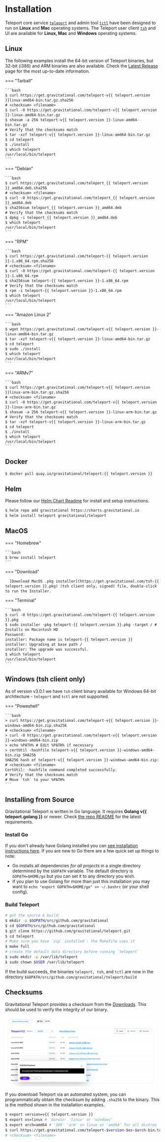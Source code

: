 # Installation

Teleport core service [`teleport`](cli-docs.md#teleport) and admin tool [`tctl`](cli-docs.md#tctl) have been designed to run on **Linux** and **Mac** operating systems. The Teleport user client [`tsh`](cli-docs.md#tsh) and UI are available for **Linux, Mac** and **Windows** operating systems.

## Linux

The following examples install the 64-bit version of Teleport binaries, but
32-bit (i386) and ARM binaries are also available. Check the [Latest
Release](https://gravitational.com/teleport/download/) page for the most
up-to-date information.

=== "Tarball"

    ```bash
    $ curl https://get.gravitational.com/teleport-v{{ teleport.version }}linux-amd64-bin.tar.gz.sha256
    # <checksum> <filename>
    $ curl -O https://get.gravitational.com/teleport-v{{ teleport.version }}-linux-amd64-bin.tar.gz
    $ shasum -a 256 teleport-v{{ teleport.version }}-linux-amd64-bin.tar.gz
    # Verify that the checksums match
    $ tar -xzf teleport-v{{ teleport.version }}-linux-amd64-bin.tar.gz
    $ cd teleport
    $ ./install
    $ which teleport
    /usr/local/bin/teleport
    ```

=== "Debian"

    ```bash
    $ curl https://get.gravitational.com/teleport_{{ teleport.version }}_amd64.deb.sha256
    # <checksum> <filename>
    $ curl -O https://get.gravitational.com/teleport_{{ teleport.version }}_amd64.deb
    $ sha256sum teleport_{{ teleport.version }}_amd64.deb
    # Verify that the checksums match
    $ dpkg -i teleport_{{ teleport.version }}_amd64.deb
    $ which teleport
    /usr/local/bin/teleport
    ```

=== "RPM"

    ```bash
    $ curl https://get.gravitational.com/teleport-{{ teleport.version }}-1.x86_64.rpm.sha256
    # <checksum> <filename>
    $ curl -O https://get.gravitational.com/teleport-{{ teleport.version }}-1.x86_64.rpm
    $ sha256sum teleport-{{ teleport.version }}-1.x86_64.rpm
    # Verify that the checksums match
    $ rpm -i teleport-{{ teleport.version }}-1.x86_64.rpm
    $ which teleport
    /usr/local/bin/teleport
    ```

=== "Amazon Linux 2"

    ```bash
    $ wget https://get.gravitational.com/teleport-v{{ teleport.version }}-linux-amd64-bin.tar.gz
    $ tar -xzf teleport-v{{ teleport.version }}-linux-amd64-bin.tar.gz
    $ cd teleport
    $ sudo ./install
    $ which teleport
    /usr/local/bin/teleport
    ```

=== "ARMv7"

    ```bash
    $ curl https://get.gravitational.com/teleport-v{{ teleport.version }}linux-arm-bin.tar.gz.sha256
    # <checksum> <filename>
    $ curl -O https://get.gravitational.com/teleport-v{{ teleport.version }}-linux-arm-bin.tar.gz
    $ shasum -a 256 teleport-v{{ teleport.version }}-linux-arm-bin.tar.gz
    # Verify that the checksums match
    $ tar -xzf teleport-v{{ teleport.version }}-linux-arm-bin.tar.gz
    $ cd teleport
    $ ./install
    $ which teleport
    /usr/local/bin/teleport
    ```

## Docker
```bash
$ docker pull quay.io/gravitational/teleport:{{ teleport.version }}
```

## Helm
Please follow our [Helm Chart Readme](https://github.com/gravitational/teleport/tree/master/examples/chart/teleport) for install and setup instructions.
```bash
$ helm repo add gravitational https://charts.gravitational.io
$ helm install teleport gravitational/teleport
```

## MacOS

=== "Homebrew"

    ```bash
    $ brew install teleport
    ```

=== "Download"

      [Download MacOS .pkg installer](https://get.gravitational.com/tsh-{{ teleport.version }}.pkg) (tsh client only, signed) file, double-click to run the Installer.

=== "Terminal"

    ```bash
    $ curl -O https://get.gravitational.com/teleport-{{ teleport.version }}.pkg
    $ sudo installer -pkg teleport-{{ teleport.version }}.pkg -target / # Installs on Macintosh HD
    Password:
    installer: Package name is teleport-{{ teleport.version }}
    installer: Upgrading at base path /
    installer: The upgrade was successful.
    $ which teleport
    /usr/local/bin/teleport
    ```


## Windows (tsh client only)

As of version v3.0.1 we have `tsh` client binary available for Windows 64-bit
architecture - `teleport` and `tctl` are not supported.

=== "Poweshell"

    ```bash
    > curl https://get.gravitational.com/teleport-v{{ teleport.version }}-windows-amd64-bin.zip.sha256
    # <checksum> <filename>
    > curl -O https://get.gravitational.com/teleport-v{{ teleport.version }}-windows-amd64-bin.zip
    > echo %PATH% # Edit %PATH% if necessary
    > certUtil -hashfile teleport-v{{ teleport.version }}-windows-amd64-bin.zip SHA256
    SHA256 hash of teleport-v{{ teleport.version }}-windows-amd64-bin.zip:
    # <checksum> <filename>
    CertUtil: -hashfile command completed successfully.
    # Verify that the checksums match
    # Move `tsh` to your %PATH%
    ```

## Installing from Source

Gravitational Teleport is written in Go language. It requires **Golang v{{ teleport.golang }}**
or newer. Check [the repo
README](https://github.com/gravitational/teleport#building-teleport) for the
latest requirements.

### Install Go

If you don't already have Golang installed you can [see installation
instructions here](https://golang.org/doc/install). If you are new to Go there
are a few quick set up things to note:

- Go installs all dependencies _for all projects_ in a single directory
  determined by the `$GOPATH` variable. The default directory is
  `GOPATH=$HOME/go` but you can set it to any directory you wish.
- If you plan to use Golang for more than just this installation you may want to
  `echo "export GOPATH=$HOME/go" >> ~/.bashrc` (or your shell config).

### Build Teleport

```bash
# get the source & build:
$ mkdir -p $GOPATH/src/github.com/gravitational
$ cd $GOPATH/src/github.com/gravitational
$ git clone https://github.com/gravitational/teleport.git
$ cd teleport
# Make sure you have `zip` installed - the Makefile uses it
$ make full
# create the default data directory before running `teleport`
$ sudo mkdir -p /var/lib/teleport
$ sudo chown $USER /var/lib/teleport
```

If the build succeeds, the binaries `teleport, tsh`, and `tctl` are now in the
directory `$GOPATH/src/github.com/gravitational/teleport/build`

<!--Notes on what to do if the build does not succeed, troubleshooting-->


## Checksums

Gravitational Teleport provides a checksum from the [Downloads](https://gravitational.com/teleport/download/).
This should be used to verify the integrity of our binary.

![Teleport Checksum](./img/teleport-sha.png)

If you download Teleport via an automated system, you can programmatically
obtain the checksum  by adding `.sha256` to the binary. This is the method shown
in the installation examples.

```bash
$ export version=v{{ teleport.version }}
$ export os=linux # 'darwin' 'linux' or 'windows'
$ export arch=amd64 # '386' 'arm' on linux or 'amd64' for all distros
$ curl https://get.gravitational.com/teleport-$version-$os-$arch-bin.tar.gz.sha256
# <checksum> <filename>
```
